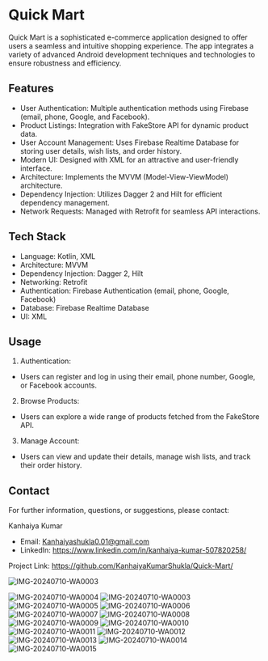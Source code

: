 # Quick Mart
Quick Mart is a sophisticated e-commerce application designed to offer users a seamless and intuitive shopping experience. The app integrates a variety of advanced Android development techniques and technologies to ensure robustness and efficiency.

## Features
* User Authentication: Multiple authentication methods using Firebase (email, phone, Google, and Facebook).
* Product Listings: Integration with FakeStore API for dynamic product data.
* User Account Management: Uses Firebase Realtime Database for storing user details, wish lists, and order history.
* Modern UI: Designed with XML for an attractive and user-friendly interface.
* Architecture: Implements the MVVM (Model-View-ViewModel) architecture.
* Dependency Injection: Utilizes Dagger 2 and Hilt for efficient dependency management.
* Network Requests: Managed with Retrofit for seamless API interactions.



## Tech Stack
* Language: Kotlin, XML
* Architecture: MVVM
* Dependency Injection: Dagger 2, Hilt
* Networking: Retrofit
* Authentication: Firebase Authentication (email, phone, Google, Facebook)
* Database: Firebase Realtime Database
* UI: XML


## Usage
1. Authentication:

* Users can register and log in using their email, phone number, Google, or Facebook accounts.
2. Browse Products:

* Users can explore a wide range of products fetched from the FakeStore API.
3. Manage Account:

* Users can view and update their details, manage wish lists, and track their order history.

## Contact
For further information, questions, or suggestions, please contact:

Kanhaiya Kumar
* Email: Kanhaiyashukla0.01@gmail.com
* LinkedIn: https://www.linkedin.com/in/kanhaiya-kumar-507820258/

Project Link: https://github.com/KanhaiyaKumarShukla/Quick-Mart/

![IMG-20240710-WA0003](https://github.com/KanhaiyaKumarShukla/Quick-Mart/assets/148223010/3d783462-3d78-41de-87b0-fb1b9c96e44a)

![IMG-20240710-WA0004](https://github.com/KanhaiyaKumarShukla/Quick-Mart/assets/148223010/2ba012fe-ac93-4cf2-baa2-b65c62dd138f)
![IMG-20240710-WA0003](https://github.com/KanhaiyaKumarShukla/Quick-Mart/assets/148223010/8033b0c2-7c90-4a42-a1d3-62c5b1afcd57)
![IMG-20240710-WA0005](https://github.com/KanhaiyaKumarShukla/Quick-Mart/assets/148223010/847fc353-e38b-4357-aa85-0a9edf15bf0d)
![IMG-20240710-WA0006](https://github.com/KanhaiyaKumarShukla/Quick-Mart/assets/148223010/e18d27bb-edb2-4114-b672-c7f3faf6c7bb)
![IMG-20240710-WA0007](https://github.com/KanhaiyaKumarShukla/Quick-Mart/assets/148223010/4b5da77d-4f0f-4abd-a594-9b4ad9afe042)
![IMG-20240710-WA0008](https://github.com/KanhaiyaKumarShukla/Quick-Mart/assets/148223010/c662c3f1-b978-45fb-a66e-0880e62d248b)
![IMG-20240710-WA0009](https://github.com/KanhaiyaKumarShukla/Quick-Mart/assets/148223010/4b901ab4-94fa-448f-8a22-d799d8c1c719)
![IMG-20240710-WA0010](https://github.com/KanhaiyaKumarShukla/Quick-Mart/assets/148223010/bc0626de-ce49-4a3a-b56f-e25350787727)
![IMG-20240710-WA0011](https://github.com/KanhaiyaKumarShukla/Quick-Mart/assets/148223010/b71b840c-22f5-4b58-8cea-09daaa06af86)
![IMG-20240710-WA0012](https://github.com/KanhaiyaKumarShukla/Quick-Mart/assets/148223010/adb32f07-918b-4f74-b297-1b5ea32808c2)
![IMG-20240710-WA0013](https://github.com/KanhaiyaKumarShukla/Quick-Mart/assets/148223010/bca5192f-dd3b-45df-85f7-52bffd8b54c7)
![IMG-20240710-WA0014](https://github.com/KanhaiyaKumarShukla/Quick-Mart/assets/148223010/d2629d5d-caee-419b-9010-a7684eaa916e)
![IMG-20240710-WA0015](https://github.com/KanhaiyaKumarShukla/Quick-Mart/assets/148223010/b83fc821-1909-402a-9c23-38643779899c)
